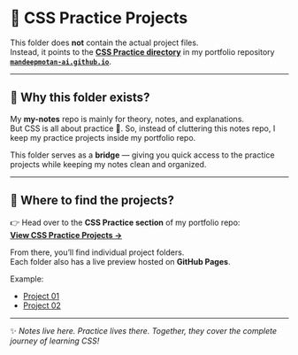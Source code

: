 # 🎨 CSS Practice Projects  

This folder does **not** contain the actual project files.  
Instead, it points to the **[CSS Practice directory](https://github.com/mandeepmotan-ai/mandeepmotan-ai.github.io/tree/main/web-dev)** in my portfolio repository **[`mandeepmotan-ai.github.io`](https://github.com/mandeepmotan-ai/mandeepmotan-ai.github.io)**.  

---

## 📂 Why this folder exists?  
My **my-notes** repo is mainly for theory, notes, and explanations.  
But CSS is all about practice 🎯. So, instead of cluttering this notes repo, I keep my practice projects inside my portfolio repo.  

This folder serves as a **bridge** — giving you quick access to the practice projects while keeping my notes clean and organized.  

---

## 🔗 Where to find the projects?  
👉 Head over to the **CSS Practice section** of my portfolio repo:  
[**View CSS Practice Projects →**](https://github.com/mandeepmotan-ai/mandeepmotan-ai.github.io/tree/main/web-dev)  

From there, you’ll find individual project folders.  
Each folder also has a live preview hosted on **GitHub Pages**.  

Example:  
- [Project 01](https://mandeepmotan-ai.github.io/web-dev/css/01.Card/card1)  
- [Project 02](https://mandeepmotan-ai.github.io/web-dev/css/01.Card/card2)  

---

✨ *Notes live here. Practice lives there. Together, they cover the complete journey of learning CSS!*  
